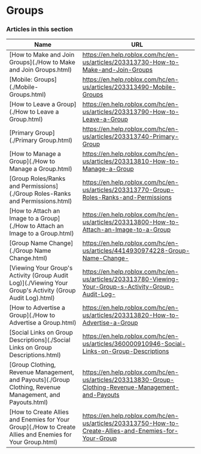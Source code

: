 # Groups  
### Articles in this section
Name|URL
-|-
[How to Make and Join Groups](./How to Make and Join Groups.html) |https://en.help.roblox.com/hc/en-us/articles/203313730-How-to-Make-and-Join-Groups
[Mobile: Groups](./Mobile- Groups.html) |https://en.help.roblox.com/hc/en-us/articles/203313490-Mobile-Groups
[How to Leave a Group](./How to Leave a Group.html) |https://en.help.roblox.com/hc/en-us/articles/203313790-How-to-Leave-a-Group
[Primary Group](./Primary Group.html) |https://en.help.roblox.com/hc/en-us/articles/203313740-Primary-Group
[How to Manage a Group](./How to Manage a Group.html) |https://en.help.roblox.com/hc/en-us/articles/203313810-How-to-Manage-a-Group
[Group Roles/Ranks and Permissions](./Group Roles-Ranks and Permissions.html) |https://en.help.roblox.com/hc/en-us/articles/203313770-Group-Roles-Ranks-and-Permissions
[How to Attach an Image to a Group](./How to Attach an Image to a Group.html) |https://en.help.roblox.com/hc/en-us/articles/203313800-How-to-Attach-an-Image-to-a-Group
[Group Name Change](./Group Name Change.html) |https://en.help.roblox.com/hc/en-us/articles/4414930974228-Group-Name-Change-
[Viewing Your Group's Activity (Group Audit Log)](./Viewing Your Group's Activity (Group Audit Log).html) |https://en.help.roblox.com/hc/en-us/articles/203313780-Viewing-Your-Group-s-Activity-Group-Audit-Log-
[How to Advertise a Group](./How to Advertise a Group.html) |https://en.help.roblox.com/hc/en-us/articles/203313820-How-to-Advertise-a-Group
[Social Links on Group Descriptions](./Social Links on Group Descriptions.html) |https://en.help.roblox.com/hc/en-us/articles/360000910946-Social-Links-on-Group-Descriptions
[Group Clothing, Revenue Management, and Payouts](./Group Clothing, Revenue Management, and Payouts.html) |https://en.help.roblox.com/hc/en-us/articles/203313830-Group-Clothing-Revenue-Management-and-Payouts
[How to Create Allies and Enemies for Your Group](./How to Create Allies and Enemies for Your Group.html) |https://en.help.roblox.com/hc/en-us/articles/203313750-How-to-Create-Allies-and-Enemies-for-Your-Group